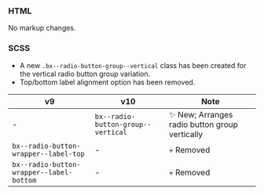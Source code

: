 ### HTML

No markup changes.

### SCSS

- A new `.bx--radio-button-group--vertical` class has been created for the vertical radio button group variation.
- Top/bottom label alignment option has been removed.

| v9                                       | v10                                | Note                                          |
| ---------------------------------------- | ---------------------------------- | --------------------------------------------- |
| -                                        | `bx--radio-button-group--vertical` | ✨ New; Arranges radio button group vertically |
| `bx--radio-button-wrapper--label-top`    | -                                  | :skull: Removed                               |
| `bx--radio-button-wrapper--label-bottom` | -                                  | :skull: Removed                               |

